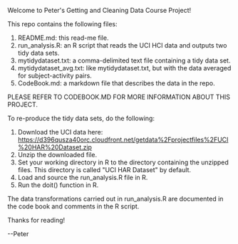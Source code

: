 Welcome to Peter's Getting and Cleaning Data Course Project!

This repo contains the following files:

1. README.md: this read-me file.
2. run_analysis.R: an R script that reads the UCI HCI data and outputs two tidy data sets.
3. mytidydataset.txt: a comma-delimited text file containing a tidy data set. 
4. mytidydataset_avg.txt: like mytidydataset.txt, but with the data averaged for subject-activity pairs.
5. CodeBook.md: a markdown file that describes the data in the repo.  

PLEASE REFER TO CODEBOOK.MD FOR MORE INFORMATION ABOUT THIS PROJECT.


To re-produce the tidy data sets, do the following:

1. Download the UCI data here: https://d396qusza40orc.cloudfront.net/getdata%2Fprojectfiles%2FUCI%20HAR%20Dataset.zip
2. Unzip the downloaded file.
3. Set your working directory in R to the directory containing the unzipped files.  This directory is called "UCI HAR Dataset" by default.
4. Load and source the run_analysis.R file in R.
5. Run the doit() function in R.


The data transformations carried out in run_analysis.R are documented in the code book and comments in the R script.


Thanks for reading!

--Peter